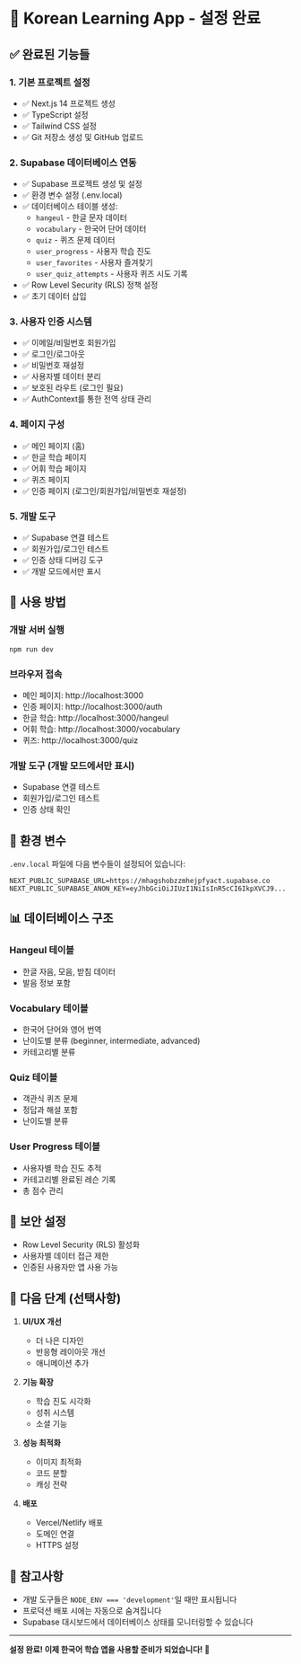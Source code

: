 # 🎉 Korean Learning App - 설정 완료

## ✅ 완료된 기능들

### 1. 기본 프로젝트 설정
- ✅ Next.js 14 프로젝트 생성
- ✅ TypeScript 설정
- ✅ Tailwind CSS 설정
- ✅ Git 저장소 생성 및 GitHub 업로드

### 2. Supabase 데이터베이스 연동
- ✅ Supabase 프로젝트 생성 및 설정
- ✅ 환경 변수 설정 (.env.local)
- ✅ 데이터베이스 테이블 생성:
  - `hangeul` - 한글 문자 데이터
  - `vocabulary` - 한국어 단어 데이터
  - `quiz` - 퀴즈 문제 데이터
  - `user_progress` - 사용자 학습 진도
  - `user_favorites` - 사용자 즐겨찾기
  - `user_quiz_attempts` - 사용자 퀴즈 시도 기록
- ✅ Row Level Security (RLS) 정책 설정
- ✅ 초기 데이터 삽입

### 3. 사용자 인증 시스템
- ✅ 이메일/비밀번호 회원가입
- ✅ 로그인/로그아웃
- ✅ 비밀번호 재설정
- ✅ 사용자별 데이터 분리
- ✅ 보호된 라우트 (로그인 필요)
- ✅ AuthContext를 통한 전역 상태 관리

### 4. 페이지 구성
- ✅ 메인 페이지 (홈)
- ✅ 한글 학습 페이지
- ✅ 어휘 학습 페이지
- ✅ 퀴즈 페이지
- ✅ 인증 페이지 (로그인/회원가입/비밀번호 재설정)

### 5. 개발 도구
- ✅ Supabase 연결 테스트
- ✅ 회원가입/로그인 테스트
- ✅ 인증 상태 디버깅 도구
- ✅ 개발 모드에서만 표시

## 🚀 사용 방법

### 개발 서버 실행
```bash
npm run dev
```

### 브라우저 접속
- 메인 페이지: http://localhost:3000
- 인증 페이지: http://localhost:3000/auth
- 한글 학습: http://localhost:3000/hangeul
- 어휘 학습: http://localhost:3000/vocabulary
- 퀴즈: http://localhost:3000/quiz

### 개발 도구 (개발 모드에서만 표시)
- Supabase 연결 테스트
- 회원가입/로그인 테스트
- 인증 상태 확인

## 🔧 환경 변수

`.env.local` 파일에 다음 변수들이 설정되어 있습니다:
```
NEXT_PUBLIC_SUPABASE_URL=https://mhagshobzzmhejpfyact.supabase.co
NEXT_PUBLIC_SUPABASE_ANON_KEY=eyJhbGciOiJIUzI1NiIsInR5cCI6IkpXVCJ9...
```

## 📊 데이터베이스 구조

### Hangeul 테이블
- 한글 자음, 모음, 받침 데이터
- 발음 정보 포함

### Vocabulary 테이블
- 한국어 단어와 영어 번역
- 난이도별 분류 (beginner, intermediate, advanced)
- 카테고리별 분류

### Quiz 테이블
- 객관식 퀴즈 문제
- 정답과 해설 포함
- 난이도별 분류

### User Progress 테이블
- 사용자별 학습 진도 추적
- 카테고리별 완료된 레슨 기록
- 총 점수 관리

## 🔐 보안 설정

- Row Level Security (RLS) 활성화
- 사용자별 데이터 접근 제한
- 인증된 사용자만 앱 사용 가능

## 🎯 다음 단계 (선택사항)

1. **UI/UX 개선**
   - 더 나은 디자인
   - 반응형 레이아웃 개선
   - 애니메이션 추가

2. **기능 확장**
   - 학습 진도 시각화
   - 성취 시스템
   - 소셜 기능

3. **성능 최적화**
   - 이미지 최적화
   - 코드 분할
   - 캐싱 전략

4. **배포**
   - Vercel/Netlify 배포
   - 도메인 연결
   - HTTPS 설정

## 📝 참고사항

- 개발 도구들은 `NODE_ENV === 'development'`일 때만 표시됩니다
- 프로덕션 배포 시에는 자동으로 숨겨집니다
- Supabase 대시보드에서 데이터베이스 상태를 모니터링할 수 있습니다

---

**설정 완료! 이제 한국어 학습 앱을 사용할 준비가 되었습니다! 🎉**
